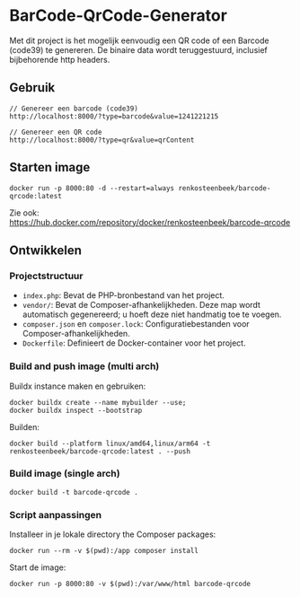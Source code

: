 # BarCode-QrCode-Generator

Met dit project is het mogelijk eenvoudig een QR code of een Barcode (code39) te genereren. De binaire data wordt teruggestuurd, inclusief bijbehorende http headers.

## Gebruik
```
// Genereer een barcode (code39)
http://localhost:8000/?type=barcode&value=1241221215

// Genereer een QR code
http://localhost:8000/?type=qr&value=qrContent
```
## Starten image
```
docker run -p 8000:80 -d --restart=always renkosteenbeek/barcode-qrcode:latest
```

Zie ook:
https://hub.docker.com/repository/docker/renkosteenbeek/barcode-qrcode

## Ontwikkelen
### Projectstructuur

- `index.php`: Bevat de PHP-bronbestand van het project.
- `vendor/`: Bevat de Composer-afhankelijkheden. Deze map wordt automatisch gegenereerd; u hoeft deze niet handmatig toe te voegen.
- `composer.json` en `composer.lock`: Configuratiebestanden voor Composer-afhankelijkheden.
- `Dockerfile`: Definieert de Docker-container voor het project.

### Build and push image (multi arch)
Buildx instance maken en gebruiken:
```
docker buildx create --name mybuilder --use;
docker buildx inspect --bootstrap
```
Builden:
```
docker build --platform linux/amd64,linux/arm64 -t renkosteenbeek/barcode-qrcode:latest . --push
```

### Build image (single arch)
```
docker build -t barcode-qrcode .
```
### Script aanpassingen
Installeer in je lokale directory the Composer packages:
```
docker run --rm -v $(pwd):/app composer install
```

Start de image:
```
docker run -p 8000:80 -v $(pwd):/var/www/html barcode-qrcode
````
